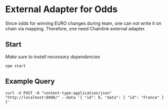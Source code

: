 # External Adapter for Odds

Since odds for winning EURO changes during team, one can not write it on chain via mapping. Therefore, one need Chainlink external adapter.

## Start

_Make sure to install necessary dependencies_

```
npm start
```

## Example Query

```
curl -X POST -H "content-type:application/json" "http://localhost:8080/" --data '{ "id": 0, "data": { "id": "France" } }'
```
